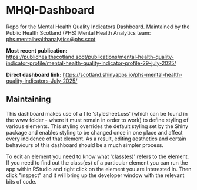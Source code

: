 # MHQI-Dashboard
Repo for the Mental Health Quality Indicators Dashboard. Maintained by the Public Health Scotland (PHS) Mental Health Analytics team: phs.mentalhealthanalytics@phs.scot

**Most recent publication:**
https://publichealthscotland.scot/publications/mental-health-quality-indicator-profile/mental-health-quality-indicator-profile-29-july-2025/

**Direct dashboard link:**
https://scotland.shinyapps.io/phs-mental-health-quality-indicators-July-2025/

## Maintaining
This dashboard makes use of a file 'stylesheet.css' (which can be found in the www folder - where it must remain in order to work) to define styling of various elements. This styling overrides the default styling set by the Shiny package and enables styling to be changed once in one place and affect every incidence of that element. As a result, editing aesthetics and certain behaviours of this dashboard should be a much simpler process.

To edit an element you need to know what 'class(es)' refers to the element. If you need to find out the class(es) of a particular element you can run the app within RStudio and right click on the element you are interested in. Then click "inspect" and it will bring up the developer window with the relevant bits of code.

